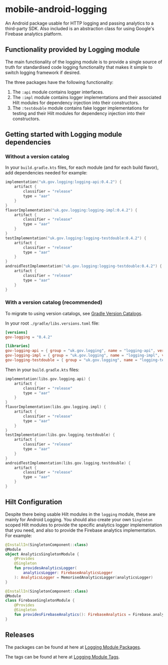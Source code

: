 # mobile-android-logging

An Android package usable for HTTP logging and passing analytics to a third-party SDK. Also included
is an abstraction class for using Google's Firebase analytics platform.

## Functionality provided by Logging module

The main functionality of the logging module is to provide a single source of truth for standardised
code logging functionality that makes it simple to switch logging framework if desired.

The three packages have the following functionality:

1. The `:api` module contains logger interfaces.
2. The `:impl` module contains logger implementations and their associated Hilt modules for dependency injection into their constructors.
3. The `:testdouble` module contains fake logger implementations for testing and their Hilt modules for dependency injection into their constructors.

## Getting started with Logging module dependencies

### Without a version catalog

In your `build.gradle.kts` files, for each module (and for each build flavor), add dependencies
needed for example:

```kotlin
implementation("uk.gov.logging:logging-api:0.4.2") {
    artifact {
        classifier = "release"
        type = "aar"
    }
}
flavorImplementation("uk.gov.logging:logging-impl:0.4.2") {
    artifact {
        classifier = "release"
        type = "aar"
    }
}
testImplementation("uk.gov.logging:logging-testdouble:0.4.2") {
    artifact {
        classifier = "release"
        type = "aar"
    }
}
androidTestImplementation("uk.gov.logging:logging-testdouble:0.4.2") {
    artifact {
        classifier = "release"
        type = "aar"
    }
}
```

### With a version catalog (recommended)

To migrate to using version catalogs, see [Gradle Version Catalogs].

In your root `./gradle/libs.versions.toml` file:

```toml
[versions]
gov-logging = "0.4.2"

[libraries]
gov-logging-api = { group = "uk.gov.logging", name = "logging-api", version.ref = "gov-logging"}
gov-logging-impl = { group = "uk.gov.logging", name = "logging-impl", version.ref = "gov-logging"}
gov-logging-testdouble = { group = "uk.gov.logging", name = "logging-testdouble", version.ref = "gov-logging"}
```

Then in your `build.gradle.kts` files:

```kotlin
implementation(libs.gov.logging.api) {
    artifact {
        classifier = "release"
        type = "aar"
    }
}
flavorImplementation(libs.gov.logging.impl) {
    artifact {
        classifier = "release"
        type = "aar"
    }
}
testImplementation(libs.gov.logging.testdouble) {
    artifact {
        classifier = "release"
        type = "aar"
    }
}
androidTestImplementation(libs.gov.logging.testdouble) {
    artifact {
        classifier = "release"
        type = "aar"
    }
}
```

## Hilt Configuration

Despite there being usable Hilt modules in the `logging` module, these are mainly for
Android Logging. You should also create your own `Singleton` scoped Hilt modules to provide the
specific analytics logger implementation that you need, and also to provide the Firebase analytics
implementation. For example:

```kotlin
@InstallIn(SingletonComponent::class)
@Module
object AnalyticsSingletonModule {
    @Provides
    @Singleton
    fun providesAnalyticsLogger(
        analyticsLogger: FirebaseAnalyticsLogger
    ): AnalyticsLogger = MemorisedAnalyticsLogger(analyticsLogger)
}

@InstallIn(SingletonComponent::class)
@Module
class FirebaseSingletonModule {
    @Provides
    @Singleton
    fun providesFirebaseAnalytics(): FirebaseAnalytics = Firebase.analytics
}
```

## Releases

The packages can be found at here at [Logging Module Packages].

The tags can be found at here at [Logging Module Tags].

[Logging Module Packages]: https://github.com/orgs/govuk-one-login/packages?repo_name=mobile-android-logging
[Logging Module Tags]: https://github.com/govuk-one-login/mobile-android-logging/tags
[Gradle Version Catalogs]: https://developer.android.com/build/migrate-to-catalogs
